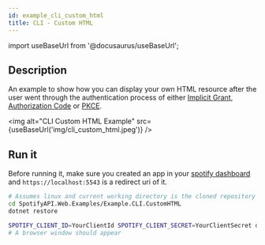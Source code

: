 ```yaml
---
id: example_cli_custom_html
title: CLI - Custom HTML
---
```


import useBaseUrl from '@docusaurus/useBaseUrl';

## Description

An example to show how you can display your own HTML resource after the user went through the authentication process of either [Implicit Grant](implicit_grant.md), [Authorization Code](authorization_code.md) or [PKCE](pkce.md).

<img alt="CLI Custom HTML Example" src={useBaseUrl('img/cli_custom_html.jpeg')} />

## Run it

Before running it, make sure you created an app in your [spotify dashboard](https://developer.spotify.com/dashboard/) and `https://localhost:5543` is a redirect uri of it.

```bash
# Assumes linux and current working directory is the cloned repository
cd SpotifyAPI.Web.Examples/Example.CLI.CustomHTML
dotnet restore

SPOTIFY_CLIENT_ID=YourClientId SPOTIFY_CLIENT_SECRET=YourClientSecret dotnet run
# A browser window should appear
```
